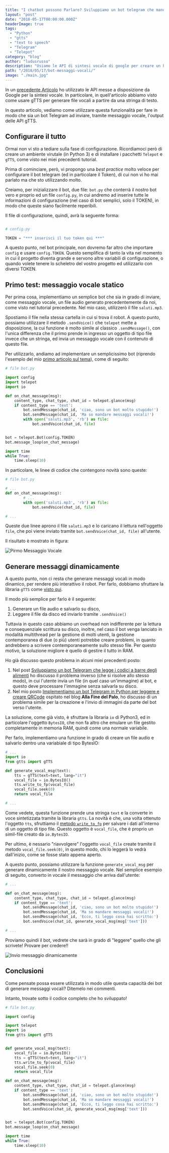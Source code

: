 ```yaml
---
title: "I chatbot possono Parlare? Sviluppiamo un bot telegram che manda messaggi vocali"
layout: "post"
date: "2018-05-17T00:00:00.000Z"
headerImage: true
tags:
  - "Python"
  - "gtts"
  - "text to speech"
  - "Telegram"
  - "Telepot"
category: "blog"
author: "ludusrusso"
description: "Usiamo le API di sintesi vocale di google per creare un bot in grado di mandare messaggi vocali"
path: "/2018/05/17/bot-messaggi-vocali/"
image: "./main.jpg"
---
```


In un [precedente Articolo](/2018/04/06/google-text-to-speech-per-generare-file-audio/) ho utilizzato le API messe a disposizione da Google per la sintesi vocale. In particolare, in quell'articolo abbiamo visto come usare gTTS per
generare file vocali a partire da una stringa di testo.

In questo articolo, vediamo come utilizzare questa funzionalità per fare in modo che sia un bot Telegram ad
inviare, tramite messaggio vocale, l'output delle API gTTS.

## Configurare il tutto

Ormai non vi sto a tediare sulla fase di configurazione. Ricordiamoci però di creare un ambiente virutale (in Python 3) e di installare i pacchetti `Telepot` e `gTTS`, come visto nei miei precedenti tutorial.

Prima di cominciare, però, vi propongo una _best practice_ molto veloce per configurare il bot telegram (ed in particolare il Token), di cui non vi ho mai parlato ma che sto utilizzando molto.

Creiamo, per inizializzare il bot, due file: `bot.py` che conterrà il nostro bot vero e proprio ed un file `config.py`, in cui andremo ad inserire tutte le informazioni di configurazione (nel caso di bot semplici, solo il TOKEN), in modo
che queste siano facilmente reperibili.

Il file di configurazione, quindi, avrà la seguente forma:

```python

# config.py

TOKEN = "*** inserisci il tuo token qui ***"
```

A questo punto, nel bot principale, non dovremo far altro che importare `config` e usare `config.TOKEN`.
Questo semplifica di tanto la vita nel momento in cui il progetto diventa grande e servono altre variabili di configurazione, o quando volete tenere lo scheletro del vostro progetto ed utilizzarlo con diversi TOKEN.

## Primo test: messaggio vocale statico

Per prima cosa, implementiamo un semplice bot che sia in grado di inviare, come messaggio vocale, un file audio generato precedentemente da noi, come visto nel tutorial precedente. Nel mio caso, utilizzerò il file `saluti.mp3`.

Spostiamo il file nella stessa cartella in cui si trova il robot. A questo punto, possiamo utilizzare il metodo `.sendVoice()` che `telepot` mette a disposizione, la cui funzione è molto simile al classico `.sendMessage()`, con l'unica differenza che il primo prende in ingresso un oggetto di tipo file invece che un stringa, ed invia un messaggio vocale con il contenuto di questo file.

Per utilizzarlo, andiamo ad implementare un semplicissimo bot (riprendo l'esempio del mio [primo articolo sul tema](https://www.ludusrusso.dev/2017/04/27/implementiamo-un-bot-telegram-con-python)), come di seguito:

```python
# file bot.py

import config
import telepot
import io

def on_chat_message(msg):
    content_type, chat_type, chat_id = telepot.glance(msg)
    if content_type == 'text':
        bot.sendMessage(chat_id, 'ciao, sono un bot molto stupido!')
        bot.sendMessage(chat_id, 'Ma so mandare messaggi vocali!')
        with open('saluti.mp3', 'rb') as file:
            bot.sendVoice(chat_id, file)


bot = telepot.Bot(config.TOKEN)
bot.message_loop(on_chat_message)

import time
while True:
    time.sleep(10)
```

In particolare, le linee di codice che contengono novità sono queste:

```python
# file bot.py

# ...
def on_chat_message(msg):
        # ...
        with open('saluti.mp3', 'rb') as file:
            bot.sendVoice(chat_id, file)

# ...
```

Queste due linee aprono il file `saluti.mp3` e lo caricano il lettura nell'oggetto `file`, che poi viene inviato tramite
`bot.sendVoice(chat_id, file)` all'utente.

Il risultato è mostrato in figura:

![Pirmo Messaggio Vocale](./simplemsg.png)

## Generare messaggi dinamicamente

A questo punto, non ci resta che generare messaggi vocali in modo dinamico, per rendere più interattivo il robot.
Per farlo, dobbiamo sfruttare la libraria `gTTS` come [visto qui](/2018/04/06/google-text-to-speech-per-generare-file-audio/).

Il modo più semplice per farlo è il seguente:

1. Generare un file audio e salvarlo su disco,
2. Leggere il file da disco ed inviarlo tramite `.sendVoice()`

Tuttavia in questo caso abbiamo un overhead non indifferente per la lettura e consequenziale scrittura su disco,
inoltre, nel caso il bot venga lanciato in modalità multithread per la gestione di molti utenti, la gestione contemporanea di due (o più) utenti potrebbe creare problemi, in quanto andrebbero a scrivere contemporaneamente sullo stesso file.
Per questo motivo, la soluzione migliore è quello di gestire il tutto in RAM.

Ho già discusso questo problema in alcuni miei precedenti posto:

1. Nel post [Sviluppiamo un bot Telegram che legge i codici a barre degli alimenti](https://www.ludusrusso.dev/2018/01/31/telegram-opencv-barcode) ho discusso il problema inverso (che si risolve allo stesso modo), in cui l'utente invia un file (in quel caso un'immagine) al bot, e questo deve processare l'immagine senza salvarla su disco.
2. Nel mio posto [Implementiamo un bot Telegram in Python per leggere e creare QRCode](http://www.allafinedelpalo.it/implementiamo-un-bot-telegram-in-python-per-leggere-e-creare-qrcode/) ospitato nel blog **Alla Fine del Palo**, ho discusso di un problema simile per la creazione e l'invio di immagini da parte del bot verso l'utente.

La soluzione, come già visto, è sfruttare la libraria `io` di Python3, ed in particolare l'oggetto `BytesIO`, che non fa altro che emulare un file gestito completamente in memoria RAM, quindi come una normale variabile.

Per farlo, implementiamo una funzione in grado di creare un file audio e salvarlo dentro una variabiale di tipo BytesIO:

```python
# ...
import io
from gtts import gTTS

def generate_vocal_msg(text):
    tts = gTTS(text=text, lang="it")
    vocal_file = io.BytesIO()
    tts.write_to_fp(vocal_file)
    vocal_file.seek(0)
    return vocal_file

# ...
```

Come vedete, questa funzione prende una stringa `text` e la converte in voce sintetizzata tramite la libraria `gtts`.
La novità è che, una volta ottenuto l'oggetto `tts`, sfruttiamo il [metodo `write_to_fp`](http://gtts.readthedocs.io/en/latest/module.html) per salvare i dati all'interno di un oggetto di tipo file. Questo oggetto è `vocal_file`, che è proprio un simil-file creato da `io.BytesIO`.

Per ultimo, è nessario "riavvolgere" l'oggetto `vocal_file` create tramite il metodo `vocal_file.seek(0)`, in questo modo, chi lo leggerà lo vedrà dall'inizio, come se fosse stato appena aperto.

A questo punto, possiamo utilizzare la funzione `generate_vocal_msg` per generare dinamicamente il nostro messaggio vocale. Nel semplice esempio di seguito, converto in vocale il messaggio che arriva dall'utente:

```python
# ...

def on_chat_message(msg):
    content_type, chat_type, chat_id = telepot.glance(msg)
    if content_type == 'text':
        bot.sendMessage(chat_id, 'ciao, sono un bot molto stupido!')
        bot.sendMessage(chat_id, 'Ma so mandare messaggi vocali!')
        bot.sendMessage(chat_id, 'Ecco, ti leggo cosa hai scritto:')
        bot.sendVoice(chat_id, generate_vocal_msg(msg['text']))

# ...
```

Proviamo quindi il bot, vedrete che sarà in grado di "leggere" quello che gli scrivete! Provare per credere!!

![Invio messaggio dinamicamente](./msgdinamico.png)

## Conclusioni

Come pensate possa essere utilizzata in modo utile questa capacità dei bot di generare messaggi vocali? Ditemelo nei commenti.

Intanto, trovate sotto il codice completo che ho sviluppato!

```python
# file bot.py

import config

import telepot
import io
from gtts import gTTS


def generate_vocal_msg(text):
    vocal_file = io.BytesIO()
    tts = gTTS(text=text, lang="it")
    tts.write_to_fp(vocal_file)
    vocal_file.seek(0)
    return vocal_file

def on_chat_message(msg):
    content_type, chat_type, chat_id = telepot.glance(msg)
    if content_type == 'text':
        bot.sendMessage(chat_id, 'ciao, sono un bot molto stupido!')
        bot.sendMessage(chat_id, 'Ma so mandare messaggi vocali!')
        bot.sendMessage(chat_id, 'Ecco, ti leggo cosa hai scritto:')
        bot.sendVoice(chat_id, generate_vocal_msg(msg['text']))


bot = telepot.Bot(config.TOKEN)
bot.message_loop(on_chat_message)

import time
while True:
    time.sleep(10)
```
